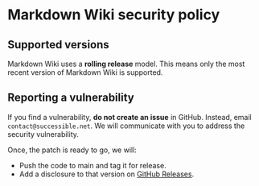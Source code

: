 # Markdown Wiki security policy

## Supported versions

Markdown Wiki uses a **rolling release** model. This means only the most recent version of Markdown Wiki is supported.

## Reporting a vulnerability

If you find a vulnerability, **do not create an issue** in GitHub. Instead, email `contact@successible.net`. We will communicate with you to address the security vulnerability.

Once, the patch is ready to go, we will:

- Push the code to main and tag it for release.
- Add a disclosure to that version on [GitHub Releases](https://github.com/successible/markdown-wiki/releases).

